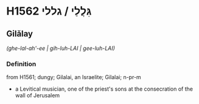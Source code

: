 # H1562 גִּלֲלַי / גללי

## Gilălay

_(ghe-lal-ah'-ee | ɡih-luh-LAI | ɡee-luh-LAI)_

### Definition

from H1561; dungy; Gilalai, an Israelite; Gilalai; n-pr-m

- a Levitical musician, one of the priest's sons at the consecration of the wall of Jerusalem
